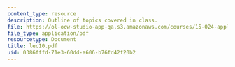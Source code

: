 ```yaml
---
content_type: resource
description: Outline of topics covered in class.
file: https://ol-ocw-studio-app-qa.s3.amazonaws.com/courses/15-024-applied-economics-for-managers-summer-2004/0386fffd71e360dda606b76fd42f20b2_lec10.pdf
file_type: application/pdf
resourcetype: Document
title: lec10.pdf
uid: 0386fffd-71e3-60dd-a606-b76fd42f20b2
---
```

